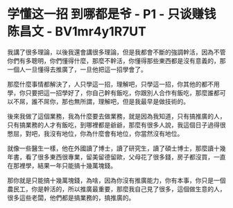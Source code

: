 # 学懂这一招 到哪都是爷 - P1 - 只谈赚钱陈昌文 - BV1mr4y1R7UT

我講了很多理論，以後我還會講很多理論，但是我都會不斷的強調幹活，因為不管你們有多聰明，你們懂得什麼，那麼不幹活，你懂得那些東西都是沒有意義的，那一個人一旦懂得去推廣了，一旦他把這一招學會了。

那麼什麼事情都解決了，人只學這一招，理解吧，只學這一招，你其他的都不用學，你只要把這一招學好了，你自己幹有飯吃，你跟別人合作有飯吃，那麼誰都可以不屌，誰不屌你，那也無所謂，理解吧，但是我最早是做技術的。

後來我做了這個業務，我為什麼要去做業務，就是因為我知道，只有搞推廣的人，只有搞業務的人才有飯吃，到哪裡都是爺爺，那麼有很多人說，我這個日子過得很憋屈，對吧，我沒有地位，你為什麼會有地位，你當然沒有地位。

就像一些醫生一樣，他在外國讀了博士，讀了研究生，讀了碩士博士，那麼讀十幾年書，看了很多東西很專業，留美留德留歐，父母花了很多錢，房子都沒買，一直在那裡學，結果一年只能搞十幾萬塊錢。

那你就是只能搞十幾萬塊錢，為啥，因為你沒有推廣能力，你有本事，你只是一個農民工，你是幹活的，所以推廣最重要，那麼我自己見了很多，這個做生意的人，很多這些老闆，他們都是搞業務的，搞推廣的。

